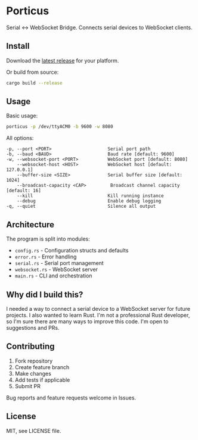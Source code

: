 # Porticus

Serial <-> WebSocket Bridge. Connects serial devices to WebSocket clients.

## Install

Download the [latest release](https://github.com/datagoboom/porticus/releases/latest) for your platform.

Or build from source:
```bash
cargo build --release
```

## Usage

Basic usage:
```bash 
porticus -p /dev/ttyACM0 -b 9600 -w 8080
```

All options:
```
-p, --port <PORT>                     Serial port path
-b, --baud <BAUD>                     Baud rate [default: 9600]
-w, --websocket-port <PORT>           WebSocket port [default: 8080]
    --websocket-host <HOST>           WebSocket host [default: 127.0.0.1] 
    --buffer-size <SIZE>              Serial buffer size [default: 1024]
    --broadcast-capacity <CAP>         Broadcast channel capacity [default: 16]
    --kill                            Kill running instance
    --debug                           Enable debug logging
-q, --quiet                           Silence all output
```

## Architecture

The program is split into modules:
- `config.rs` - Configuration structs and defaults
- `error.rs` - Error handling
- `serial.rs` - Serial port management 
- `websocket.rs` - WebSocket server
- `main.rs` - CLI and orchestration

## Why did I build this?

I needed a way to connect a serial device to a WebSocket server for future projects. I also wanted to learn Rust. I'm not a professional Rust developer, so I'm sure there are many ways to improve this code. I'm open to suggestions and PRs.

## Contributing

1. Fork repository
2. Create feature branch 
3. Make changes
4. Add tests if applicable
5. Submit PR

Bug reports and feature requests welcome in Issues.

## License

MIT, see LICENSE file.